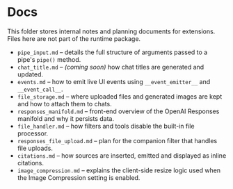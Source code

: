 # Docs

This folder stores internal notes and planning documents for extensions. Files here are not part of the runtime package.

- `pipe_input.md` – details the full structure of arguments passed to a pipe's `pipe()` method.
- `chat_title.md` – *(coming soon)* how chat titles are generated and updated.
- `events.md` – how to emit live UI events using `__event_emitter__` and `__event_call__`.
- `file_storage.md` – where uploaded files and generated images are kept and how to attach them to chats.
- `responses_manifold.md` – front-end overview of the OpenAI Responses manifold and why it persists data.
- `file_handler.md` – how filters and tools disable the built-in file processor.
- `responses_file_upload.md` – plan for the companion filter that handles file uploads.
- `citations.md` – how sources are inserted, emitted and displayed as inline citations.
- `image_compression.md` – explains the client-side resize logic used when the Image Compression setting is enabled.
